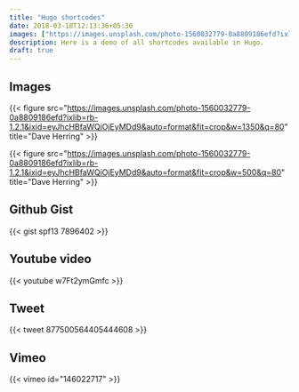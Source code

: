 ```yaml
---
title: "Hugo shortcodes"
date: 2018-03-18T12:13:36+05:30
images: ["https://images.unsplash.com/photo-1560032779-0a8809186efd?ixlib=rb-1.2.1&ixid=eyJhcHBfaWQiOjEyMDd9&auto=format&fit=crop&w=1350&q=80"]
description: Here is a demo of all shortcodes available in Hugo.
draft: true
---
```


## Images

{{< figure src="https://images.unsplash.com/photo-1560032779-0a8809186efd?ixlib=rb-1.2.1&ixid=eyJhcHBfaWQiOjEyMDd9&auto=format&fit=crop&w=1350&q=80" title="Dave Herring" >}}

{{< figure src="https://images.unsplash.com/photo-1560032779-0a8809186efd?ixlib=rb-1.2.1&ixid=eyJhcHBfaWQiOjEyMDd9&auto=format&fit=crop&w=500&q=80" title="Dave Herring" >}}


## Github Gist

{{< gist spf13 7896402 >}}

## Youtube video

{{< youtube w7Ft2ymGmfc >}}

## Tweet

{{< tweet 877500564405444608 >}}

## Vimeo

{{< vimeo id="146022717" >}}


